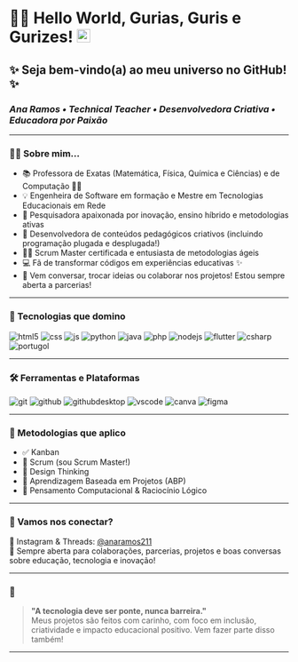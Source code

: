 # 👩‍💻 Hello World, Gurias, Guris e Gurizes! <img src="https://github.com/rajput2107/rajput2107/blob/master/Assets/Earth.gif" width="24px" />

## ✨ Seja bem-vindo(a) ao meu universo no GitHub! ✨  
### _Ana Ramos • Technical Teacher • Desenvolvedora Criativa • Educadora por Paixão_

---

### 👩‍🏫 Sobre mim...

- 📚 Professora de Exatas (Matemática, Física, Química e Ciências) e de Computação 👩‍💻
- 💡 Engenheira de Software em formação e Mestre em Tecnologias Educacionais em Rede
- 🔬 Pesquisadora apaixonada por inovação, ensino híbrido e metodologias ativas
- 🚀 Desenvolvedora de conteúdos pedagógicos criativos (incluindo programação plugada e desplugada!)
- 👩‍💼 Scrum Master certificada e entusiasta de metodologias ágeis
- 💻 Fã de transformar códigos em experiências educativas ✨
- 💬 Vem conversar, trocar ideias ou colaborar nos projetos! Estou sempre aberta a parcerias!

---

### 🌟 Tecnologias que domino

<div style="display: inline_block">
  <img align="center" alt="html5" src="https://img.shields.io/badge/html5-%23E34F26.svg?style=flat-square&logo=html5&logoColor=white" />
  <img align="center" alt="css" src="https://img.shields.io/badge/css3-%231572B6.svg?style=flat-square&logo=css3&logoColor=white" />
  <img align="center" alt="js" src="https://img.shields.io/badge/JavaScript-F7DF1E?style=flat-square&logo=javascript&logoColor=black" />
  <img align="center" alt="python" src="https://img.shields.io/badge/Python-14354C?style=flat-square&logo=python&logoColor=white" />
  <img align="center" alt="java" src="https://img.shields.io/badge/Java-red?style=flat-square&logo=java&logoColor=white" />
  <img align="center" alt="php" src="https://img.shields.io/badge/PHP-777BB4?style=flat-square&logo=php&logoColor=white" />
  <img align="center" alt="nodejs" src="https://img.shields.io/badge/Node.js-339933?style=flat-square&logo=nodedotjs&logoColor=white" />
  <img align="center" alt="flutter" src="https://img.shields.io/badge/Flutter-02569B?style=flat-square&logo=flutter&logoColor=white" />
  <img align="center" alt="csharp" src="https://img.shields.io/badge/C%23-239120?style=flat-square&logo=c-sharp&logoColor=white" />
  <img align="center" alt="portugol" src="https://img.shields.io/badge/Portugol-000000?style=flat-square&logoColor=white" />
</div>

---

### 🛠️ Ferramentas e Plataformas

<div style="display: inline_block">
  <img align="center" alt="git" src="https://img.shields.io/badge/GIT-E44C30?style=flat-square&logo=git&logoColor=white" />
  <img align="center" alt="github" src="https://img.shields.io/badge/GitHub-181717?style=flat-square&logo=github&logoColor=white" />
  <img align="center" alt="githubdesktop" src="https://img.shields.io/badge/GitHub%20Desktop-999999?style=flat-square&logo=github&logoColor=white" />
  <img align="center" alt="vscode" src="https://img.shields.io/badge/VS%20Code-007ACC?style=flat-square&logo=visual-studio-code&logoColor=white" />
  <img align="center" alt="canva" src="https://img.shields.io/badge/Canva-00C4CC?style=flat-square&logo=canva&logoColor=white" />
  <img align="center" alt="figma" src="https://img.shields.io/badge/Figma-F24E1E?style=flat-square&logo=figma&logoColor=white" />
</div>

---

### 🚀 Metodologias que aplico

- ✅ Kanban
- 🔁 Scrum (sou Scrum Master!)
- 💬 Design Thinking
- 🎯 Aprendizagem Baseada em Projetos (ABP)
- 🧠 Pensamento Computacional & Raciocínio Lógico

---

### 💬 Vamos nos conectar?

📸 Instagram & Threads: [@anaramos211](https://www.instagram.com/anaramos211)  
💌 Sempre aberta para colaborações, parcerias, projetos e boas conversas sobre educação, tecnologia e inovação!  

---

### 🌈 

> **"A tecnologia deve ser ponte, nunca barreira."**  
> Meus projetos são feitos com carinho, com foco em inclusão, criatividade e impacto educacional positivo. Vem fazer parte disso também!

---
